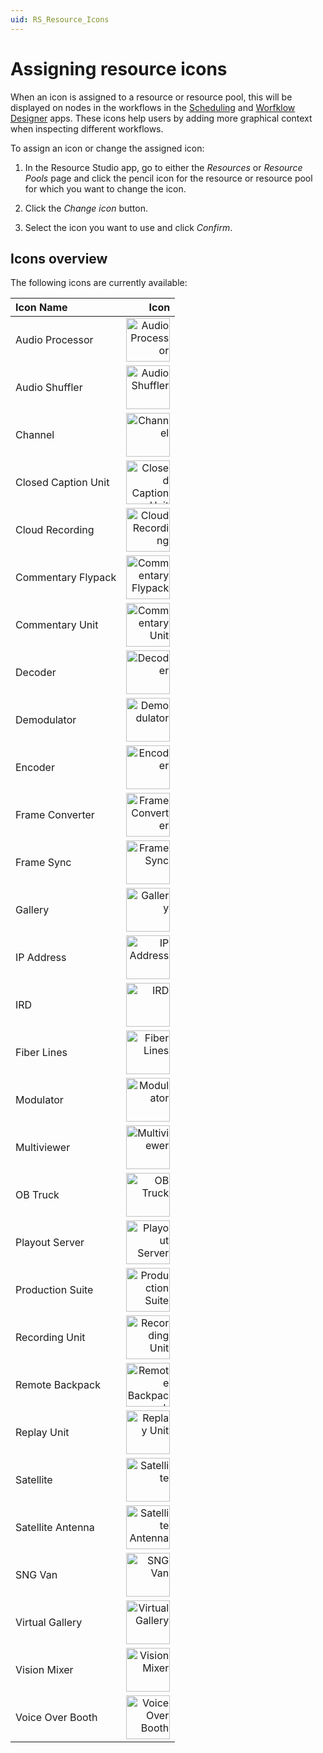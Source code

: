 ```yaml
---
uid: RS_Resource_Icons
---
```


# Assigning resource icons

When an icon is assigned to a resource or resource pool, this will be displayed on nodes in the workflows in the [Scheduling](xref:MO_Scheduling) and [Worfklow Designer](xref:MO_Workflow_Designer) apps. These icons help users by adding more graphical context when inspecting different workflows.

To assign an icon or change the assigned icon:

1. In the Resource Studio app, go to either the *Resources* or *Resource Pools* page and click the pencil icon for the resource or resource pool for which you want to change the icon.

1. Click the *Change icon* button.

1. Select the icon you want to use and click *Confirm*.

## Icons overview

The following icons are currently available:

| Icon Name | Icon |
|:--|--:|
| Audio Processor | <img src="~/solutions/images/RS_Audio_Processor.svg" alt="Audio Processor" style="width:70px;"/> |
| Audio Shuffler | <img src="~/solutions/images/RS_Audio_Shuffler.svg" alt="Audio Shuffler" style="width:70px;"/> |
| Channel | <img src="~/solutions/images/RS_Channel.svg" alt="Channel" style="width:70px;"/> |
| Closed Caption Unit | <img src="~/solutions/images/RS_Closed_Caption_Unit.svg" alt="Closed Caption Unit" style="width:70px;"/> |
| Cloud Recording | <img src="~/solutions/images/RS_Cloud_Recording.svg" alt="Cloud Recording" style="width:70px;"/> |
| Commentary Flypack | <img src="~/solutions/images/RS_Commentary_Flypack.svg" alt="Commentary Flypack" style="width:70px;"/> |
| Commentary Unit | <img src="~/solutions/images/RS_Commentary_Unit.svg" alt="Commentary Unit" style="width:70px;"/> |
| Decoder | <img src="~/solutions/images/RS_Decoder.svg" alt="Decoder" style="width:70px;"/> |
| Demodulator | <img src="~/solutions/images/RS_Demodulator.svg" alt="Demodulator" style="width:70px;"/> |
| Encoder | <img src="~/solutions/images/RS_Encoder.svg" alt="Encoder" style="width:70px;"/> |
| Frame Converter | <img src="~/solutions/images/RS_Frame_Converter.svg" alt="Frame Converter" style="width:70px;"/> |
| Frame Sync | <img src="~/solutions/images/RS_Frame_Sync.svg" alt="Frame Sync" style="width:70px;"/> |
| Gallery | <img src="~/solutions/images/RS_Gallery.svg" alt="Gallery" style="width:70px;"/> |
| IP Address | <img src="~/solutions/images/RS_IP_Address.svg" alt="IP Address" style="width:70px;"/> |
| IRD | <img src="~/solutions/images/RS_IRD.svg" alt="IRD" style="width:70px;"/> |
| Fiber Lines | <img src="~/solutions/images/RS_Fiber_Lines.svg" alt="Fiber Lines" style="width:70px;"/> |
| Modulator | <img src="~/solutions/images/RS_Modulator.svg" alt="Modulator" style="width:70px;"/> |
| Multiviewer | <img src="~/solutions/images/RS_Multiviewer.svg" alt="Multiviewer" style="width:70px;"/> |
| OB Truck | <img src="~/solutions/images/RS_OB_Truck.svg" alt="OB Truck" style="width:70px;"/> |
| Playout Server | <img src="~/solutions/images/RS_Playout_Server.svg" alt="Playout Server" style="width:70px;"/> |
| Production Suite | <img src="~/solutions/images/RS_Production_Suite.svg" alt="Production Suite" style="width:70px;"/> |
| Recording Unit | <img src="~/solutions/images/RS_Recording_Unit.svg" alt="Recording Unit" style="width:70px;"/> |
| Remote Backpack | <img src="~/solutions/images/RS_Remote_Backpack.svg" alt="Remote Backpack" style="width:70px;"/> |
| Replay Unit | <img src="~/solutions/images/RS_Replay_Unit.svg" alt="Replay Unit" style="width:70px;"/> |
| Satellite | <img src="~/solutions/images/RS_Satellite.svg" alt="Satellite" style="width:70px;"/> |
| Satellite Antenna | <img src="~/solutions/images/RS_Satellite_Antenna.svg" alt="Satellite Antenna" style="width:70px;"/> |
| SNG Van | <img src="~/solutions/images/RS_SNG_Van.svg" alt="SNG Van" style="width:70px;"/> |
| Virtual Gallery | <img src="~/solutions/images/RS_Virtual_Gallery.svg" alt="Virtual Gallery" style="width:70px;"/> |
| Vision Mixer | <img src="~/solutions/images/RS_Vision_Mixer.svg" alt="Vision Mixer" style="width:70px;"/> |
| Voice Over Booth | <img src="~/solutions/images/RS_Voice_Over_Booth.svg" alt="Voice Over Booth" style="width:70px;"/> |
